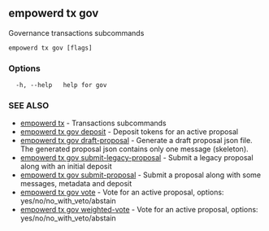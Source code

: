 ## empowerd tx gov

Governance transactions subcommands

```
empowerd tx gov [flags]
```

### Options

```
  -h, --help   help for gov
```

### SEE ALSO

* [empowerd tx](empowerd_tx.md)	 - Transactions subcommands
* [empowerd tx gov deposit](empowerd_tx_gov_deposit.md)	 - Deposit tokens for an active proposal
* [empowerd tx gov draft-proposal](empowerd_tx_gov_draft-proposal.md)	 - Generate a draft proposal json file. The generated proposal json contains only one message (skeleton).
* [empowerd tx gov submit-legacy-proposal](empowerd_tx_gov_submit-legacy-proposal.md)	 - Submit a legacy proposal along with an initial deposit
* [empowerd tx gov submit-proposal](empowerd_tx_gov_submit-proposal.md)	 - Submit a proposal along with some messages, metadata and deposit
* [empowerd tx gov vote](empowerd_tx_gov_vote.md)	 - Vote for an active proposal, options: yes/no/no_with_veto/abstain
* [empowerd tx gov weighted-vote](empowerd_tx_gov_weighted-vote.md)	 - Vote for an active proposal, options: yes/no/no_with_veto/abstain

